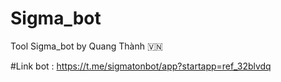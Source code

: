 # Sigma_bot
Tool Sigma_bot by Quang Thành 🇻🇳

#Link bot :
https://t.me/sigmatonbot/app?startapp=ref_32blvdq
